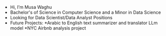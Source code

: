 - Hi, I’m Musa Waghu
- Bachelor's of Science in Computer Science and a Minor in Data Science
- Looking for Data Scientist/Data Analyst Positions
- Future Projects:
   *Arabic to English text summarizer and translator LLm model
   *NYC Airbnb analysis project

<!---
musawaghu/musawaghu is a ✨ special ✨ repository because its `README.md` (this file) appears on your GitHub profile.
You can click the Preview link to take a look at your changes.
--->

